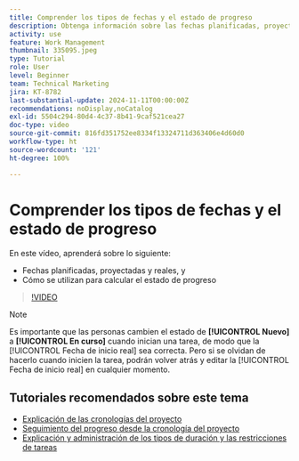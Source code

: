 ```yaml
---
title: Comprender los tipos de fechas y el estado de progreso
description: Obtenga información sobre las fechas planificadas, proyectadas y reales, y cómo se utilizan para calcular el estado de progreso.
activity: use
feature: Work Management
thumbnail: 335095.jpeg
type: Tutorial
role: User
level: Beginner
team: Technical Marketing
jira: KT-8782
last-substantial-update: 2024-11-11T00:00:00Z
recommendations: noDisplay,noCatalog
exl-id: 5504c294-80d4-4c37-8b41-9caf521cea27
doc-type: video
source-git-commit: 816fd351752ee8334f13324711d363406e4d60d0
workflow-type: ht
source-wordcount: '121'
ht-degree: 100%

---
```


# Comprender los tipos de fechas y el estado de progreso

En este vídeo, aprenderá sobre lo siguiente:

* Fechas planificadas, proyectadas y reales, y
* Cómo se utilizan para calcular el estado de progreso

>[!VIDEO](https://video.tv.adobe.com/v/335095/?quality=12&learn=on)

>[!NOTE]
>
>Es importante que las personas cambien el estado de **[!UICONTROL Nuevo]** a **[!UICONTROL En curso]** cuando inician una tarea, de modo que la [!UICONTROL Fecha de inicio real] sea correcta. Pero si se olvidan de hacerlo cuando inicien la tarea, podrán volver atrás y editar la [!UICONTROL Fecha de inicio real] en cualquier momento.


## Tutoriales recomendados sobre este tema

* [Explicación de las cronologías del proyecto](/help/manage-work/project-timelines/understand-project-timelines.md)
* [Seguimiento del progreso desde la cronología del proyecto](/help/manage-work/project-timelines/track-work-progress-from-the-project-timeline.md)
* [Explicación y administración de los tipos de duración y las restricciones de tareas](/help/manage-work/intermediate-projects/understand-and-manage-duration-types-and-task-constraints.md)

